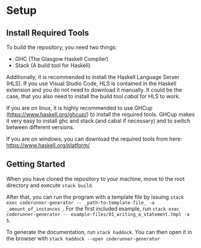 # Setup

## Install Required Tools
To build the repository, you need two things:
- GHC (The Glasgow Haskell Compiler)
- Stack (A build tool for Haskell)

Additionally, it is recommended to install the Haskell Language Server (HLS). If you use Visual Studio Code, HLS is contained in the Haskell extension and you do not need to download it manually. It could be the case, that you also need to install the build tool _cabal_ for HLS to work. 

If you are on linux, it is highly recommended to use GHCup (https://www.haskell.org/ghcup/) to install the required tools. GHCup makes it very easy to install ghc and stack (and cabal if necessary) and to switch between different versions.

If you are on windows, you can download the required tools from here: https://www.haskell.org/platform/

## Getting Started

When you have cloned the repository to your machine, move to the root directory and execute `stack build`.

After that, you can run the program with a template file by issuing `stack exec coderunner-generator -- _path-to-template-file_ -a _amount_of_instances_`. For the first included example, run `stack exec coderunner-generator -- example-files/01_writing_a_statement.tmpl -a 5`.

To generate the documentation, run `stack haddock`. You can then open it in the browser with `stack haddock --open coderunner-generator`

